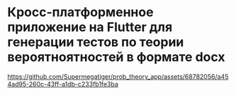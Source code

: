 # Кросс-платформенное приложение на Flutter для генерации тестов по теории вероятноятностей в формате docx

https://github.com/Supermegatiger/prob_theory_app/assets/68782056/a454ad95-260c-43ff-a1db-c233fb1fe3ba

